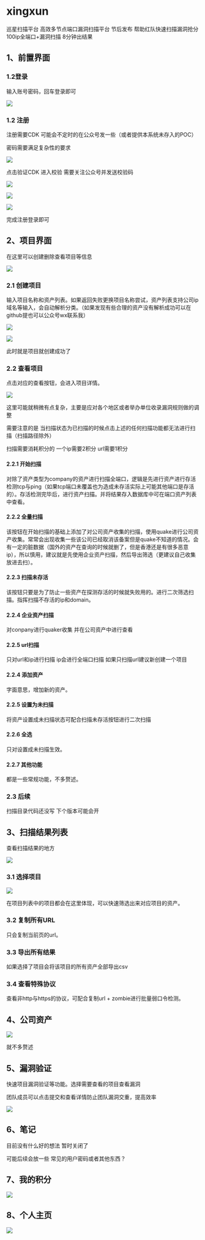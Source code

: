 # xingxun
巡星扫描平台
高效多节点端口漏洞扫描平台 节后发布
帮助红队快速扫描漏洞抢分 100ip全端口+漏洞扫描 8分钟出结果

## 1、前置界面

### 1.2登录

输入账号密码，回车登录即可

![](https://cdn.nlark.com/yuque/0/2025/png/33689649/1759634830113-b17fd021-c3ad-4dd3-927e-1711207c16c3.png)



### 1.2 注册

注册需要CDK 可能会不定时的在公众号发一些（或者提供本系统未存入的POC）

密码需要满足复杂性的要求

![](https://cdn.nlark.com/yuque/0/2025/png/33689649/1759634898231-38827fc6-6ef2-49b4-a951-24960d9a020e.png)

点击验证CDK 进入校验 需要关注公众号并发送校验码

![](https://cdn.nlark.com/yuque/0/2025/png/33689649/1759635099101-dbb4af29-a7b4-4da2-adca-519f890cecbd.png)

![](https://cdn.nlark.com/yuque/0/2025/png/33689649/1759635134832-cefdf40f-3f4a-45d6-b692-cda40961a880.png)

![](https://cdn.nlark.com/yuque/0/2025/png/33689649/1759635152161-23b735be-cc26-4fbf-9d23-a300cc41848f.png)

完成注册登录即可



## 2、项目界面

在这里可以创建删除查看项目等信息

![](https://cdn.nlark.com/yuque/0/2025/png/33689649/1759635302903-0bf1257c-a4b8-46a8-ae00-47f4987a38a5.png)

### 2.1 创建项目

输入项目名称和资产列表。如果返回失败更换项目名称尝试，资产列表支持公司ip域名等输入，会自动解析分类。（如果发现有些合理的资产没有解析成功可以在github提也可以公众号wx联系我）

![](https://cdn.nlark.com/yuque/0/2025/png/33689649/1759635467730-f96e878c-dde0-4586-a61c-4cf86cff4bc6.png)

![](https://cdn.nlark.com/yuque/0/2025/png/33689649/1759635542058-a908156f-cbdc-4ef0-ad97-08cb8c16e027.png)

此时就是项目就创建成功了

### 2.2 查看项目

点击对应的查看按钮，会进入项目详情。

![](https://cdn.nlark.com/yuque/0/2025/png/33689649/1759635632644-1c81ca89-8c83-4472-97a2-367191edccdb.png)

这里可能就稍微有点复杂，主要是应对各个地区或者举办单位收录漏洞规则做的调整

需要注意的是 当扫描状态为已扫描的时候点击上述的任何扫描功能都无法进行扫描（扫描路径除外）

扫描需要消耗积分的 一个ip需要2积分 url需要1积分

#### 2.2.1 开始扫描

对除了资产类型为company的资产进行扫描全端口，逻辑是先进行资产进行存活检测tcp与ping（如果tcp端口未覆盖也为造成未存活实际上可能其他端口是存活的）。存活检测完毕后，进行资产扫描。并将结果存入数据库中可在端口资产列表中查看。

#### 2.2.2 全量扫描

该按钮在开始扫描的基础上添加了对公司资产收集的扫描，使用quake进行公司资产收集。常常会出现收集一些该公司已经取消该备案但是quake不知道的情况。会有一定的脏数据（国外的资产在查询的时候就删了，但是香港还是有很多恶意ip），所以慎用，建议就是先使用企业资产扫描，然后导出筛选（更建议自己收集放进去扫）。

#### 2.2.3  扫描未存活

该按钮只要是为了防止一些资产在探测存活的时候就失败用的。进行二次筛选扫描。指挥扫描不存活的ip和domain。

#### 2.2.4 企业资产扫描

对conpany进行quaker收集 并在公司资产中进行查看

#### 2.2.5 url扫描

只对url和ip进行扫描 ip会进行全端口扫描 如果只扫描url建议新创建一个项目

#### 2.2.4 添加资产

字面意思，增加新的资产。

#### 2.2.5 设置为未扫描

将资产设置成未扫描状态可配合扫描未存活按钮进行二次扫描

#### 2.2.6 全选

只对设置成未扫描生效。

#### 2.2.7 其他功能

都是一些常规功能，不多赘述。

### 2.3 后续

扫描目录代码还没写 下个版本可能会开



## 3、扫描结果列表

查看扫描结果的地方

![](https://cdn.nlark.com/yuque/0/2025/png/33689649/1759637486037-147f92d4-538f-4e4e-842d-c8845dd6264d.png)

### 3.1 选择项目

![](https://cdn.nlark.com/yuque/0/2025/png/33689649/1752126023624-dfaaeaa3-6d2a-4405-b6b5-4b0c0a4c4b53.png)

在项目列表中的项目都会在这里体现，可以快速筛选出来对应项目的资产。

### 3.2 复制所有URL

只会复制当前页的url。

### 3.3 导出所有结果

如果选择了项目会将该项目的所有资产全部导出csv

### 3.4 查看特殊协议

查看非http与https的协议，可配合复制url + zombie进行批量弱口令检测。

## 4、公司资产

![](https://cdn.nlark.com/yuque/0/2025/png/33689649/1759637867742-7923a5fb-3f66-4429-ab6f-e4d0e51778d4.png)

就不多赘述

## 5、漏洞验证

快速项目漏洞验证等功能。选择需要查看的项目查看漏洞

团队成员可以点击提交和查看详情防止团队漏洞交重，提高效率

![](https://cdn.nlark.com/yuque/0/2025/png/33689649/1759637957020-51beee5e-d459-442b-b33e-313729bd75de.png)



## 6、笔记

目前没有什么好的想法 暂时关闭了

可能后续会放一些 常见的用户密码或者其他东西？

## 7、我的积分

![](https://cdn.nlark.com/yuque/0/2025/png/33689649/1759638268039-d6d50ff1-c32a-4156-bf8f-a61c329732a1.png)



## 8、个人主页

![](https://cdn.nlark.com/yuque/0/2025/png/33689649/1759638286800-62b3f48c-e582-40d7-84c5-a5458dff38d8.png)

